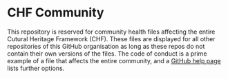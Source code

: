 # CHF Community

This repository is reserved for community health files affecting the entire
Cutural Heritage Framework (CHF). These files are displayed for all other
repositories of this GitHub organisation as long as these repos do not contain
their own versions of the files. The code of conduct is a prime example of a
file that affects the entire community, and a
[GitHub help page](https://docs.github.com/en/communities/setting-up-your-project-for-healthy-contributions/creating-a-default-community-health-file)
lists further options.
